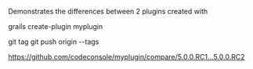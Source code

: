 Demonstrates the differences between 2 plugins created with

grails create-plugin myplugin 

git tag <version>
git push origin --tags

https://github.com/codeconsole/myplugin/compare/5.0.0.RC1...5.0.0.RC2
